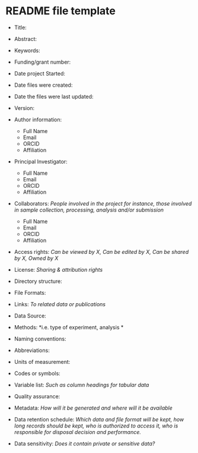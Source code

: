 # README file template
- Title:

- Abstract:

- Keywords: 

- Funding/grant number:

- Date project Started:

- Date files were created:

- Date the files were last updated:

- Version:

- Author information:
	- Full Name
	- Email
	- ORCID
	- Affiliation

- Principal Investigator:
	- Full Name
	- Email
	- ORCID
	- Affiliation

- Collaborators: 
*People involved in the project for instance, those involved in sample collection, processing, analysis and/or submission*
	- Full Name
	- Email
	- ORCID
	- Affiliation
- Access rights: 
*Can be viewed by X, Can be edited by X, Can be shared by X, Owned by X*

- License: 
*Sharing & attribution rights*

- Directory structure:

- File Formats:

- Links: 
*To related data or publications*

- Data Source:

- Methods: 
*i.e. type of experiment, analysis *

- Naming conventions: 

- Abbreviations:

- Units of measurement:

- Codes or symbols:

- Variable list: 
*Such as column headings for tabular data*

- Quality assurance:

- Metadata:
*How will it be generated and where will it be available*

- Data retention schedule: 
*Which data and file format will be kept, how long records should be kept, who is authorized to access it, who is responsible for disposal decision and performance.*

- Data sensitivity: 
*Does it contain private or sensitive data?*